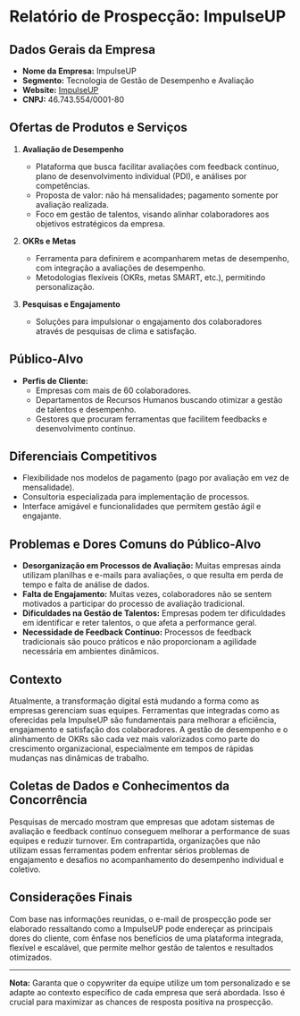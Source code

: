 # Relatório de Prospecção: ImpulseUP

## Dados Gerais da Empresa
- **Nome da Empresa:** ImpulseUP
- **Segmento:** Tecnologia de Gestão de Desempenho e Avaliação
- **Website:** [ImpulseUP](https://www.impulseup.com/)
- **CNPJ:** 46.743.554/0001-80

## Ofertas de Produtos e Serviços
1. **Avaliação de Desempenho**
   - Plataforma que busca facilitar avaliações com feedback contínuo, plano de desenvolvimento individual (PDI), e análises por competências.
   - Proposta de valor: não há mensalidades; pagamento somente por avaliação realizada.
   - Foco em gestão de talentos, visando alinhar colaboradores aos objetivos estratégicos da empresa.

2. **OKRs e Metas**
   - Ferramenta para definirem e acompanharem metas de desempenho, com integração a avaliações de desempenho.
   - Metodologias flexíveis (OKRs, metas SMART, etc.), permitindo personalização.

3. **Pesquisas e Engajamento**
   - Soluções para impulsionar o engajamento dos colaboradores através de pesquisas de clima e satisfação.

## Público-Alvo
- **Perfis de Cliente:**
   - Empresas com mais de 60 colaboradores.
   - Departamentos de Recursos Humanos buscando otimizar a gestão de talentos e desempenho.
   - Gestores que procuram ferramentas que facilitem feedbacks e desenvolvimento contínuo.

## Diferenciais Competitivos
- Flexibilidade nos modelos de pagamento (pago por avaliação em vez de mensalidade).
- Consultoria especializada para implementação de processos.
- Interface amigável e funcionalidades que permitem gestão ágil e engajante.

## Problemas e Dores Comuns do Público-Alvo
- **Desorganização em Processos de Avaliação:** Muitas empresas ainda utilizam planilhas e e-mails para avaliações, o que resulta em perda de tempo e falta de análise de dados.
- **Falta de Engajamento:** Muitas vezes, colaboradores não se sentem motivados a participar do processo de avaliação tradicional.
- **Dificuldades na Gestão de Talentos:** Empresas podem ter dificuldades em identificar e reter talentos, o que afeta a performance geral.
- **Necessidade de Feedback Contínuo:** Processos de feedback tradicionais são pouco práticos e não proporcionam a agilidade necessária em ambientes dinâmicos.

## Contexto
Atualmente, a transformação digital está mudando a forma como as empresas gerenciam suas equipes. Ferramentas que integradas como as oferecidas pela ImpulseUP são fundamentais para melhorar a eficiência, engajamento e satisfação dos colaboradores. A gestão de desempenho e o alinhamento de OKRs são cada vez mais valorizados como parte do crescimento organizacional, especialmente em tempos de rápidas mudanças nas dinâmicas de trabalho.

## Coletas de Dados e Conhecimentos da Concorrência
Pesquisas de mercado mostram que empresas que adotam sistemas de avaliação e feedback contínuo conseguem melhorar a performance de suas equipes e reduzir turnover. Em contrapartida, organizações que não utilizam essas ferramentas podem enfrentar sérios problemas de engajamento e desafios no acompanhamento do desempenho individual e coletivo.

## Considerações Finais
Com base nas informações reunidas, o e-mail de prospecção pode ser elaborado ressaltando como a ImpulseUP pode endereçar as principais dores do cliente, com ênfase nos benefícios de uma plataforma integrada, flexível e escalável, que permite melhor gestão de talentos e resultados otimizados.

---

**Nota:** Garanta que o copywriter da equipe utilize um tom personalizado e se adapte ao contexto específico de cada empresa que será abordada. Isso é crucial para maximizar as chances de resposta positiva na prospecção.